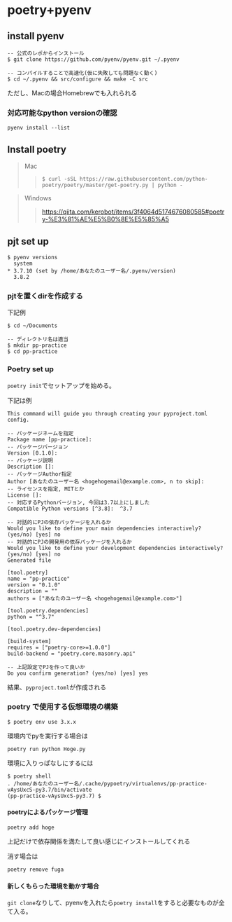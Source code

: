 # poetry+pyenv

## install pyenv

```
-- 公式のレポからインストール
$ git clone https://github.com/pyenv/pyenv.git ~/.pyenv

-- コンパイルすることで高速化(仮に失敗しても問題なく動く)
$ cd ~/.pyenv && src/configure && make -C src

```

ただし、Macの場合Homebrewでも入れられる

### 対応可能なpython versionの確認

`pyenv install --list`

## Install poetry

> Mac
>
> > `$ curl -sSL https://raw.githubusercontent.com/python-poetry/poetry/master/get-poetry.py | python -`

> Windows 
>
> > https://qiita.com/kerobot/items/3f4064d5174676080585#poetry-%E3%81%AE%E5%B0%8E%E5%85%A5

## pjt set up

```$ pyenv versions
$ pyenv versions
  system
* 3.7.10 (set by /home/あなたのユーザー名/.pyenv/version)
  3.8.2
```

### pjtを置くdirを作成する

下記例

```
$ cd ~/Documents

-- ディレクトリ名は適当
$ mkdir pp-practice
$ cd pp-practice
```

### Poetry set up

`poetry init`でセットアップを始める。

下記は例

```$ poetry init
This command will guide you through creating your pyproject.toml config.

-- パッケージネームを指定
Package name [pp-practice]:
-- パッケージバージョン
Version [0.1.0]:
-- パッケージ説明
Description []:
-- パッケージAuthor指定
Author [あなたのユーザー名 <hogehogemail@example.com>, n to skip]:
-- ライセンスを指定, MITとか
License []:
-- 対応するPythonバージョン, 今回は3.7以上にしました
Compatible Python versions [^3.8]:  ^3.7

-- 対話的にPJの依存パッケージを入れるか
Would you like to define your main dependencies interactively? (yes/no) [yes] no
-- 対話的にPJの開発用の依存パッケージを入れるか
Would you like to define your development dependencies interactively? (yes/no) [yes] no
Generated file

[tool.poetry]
name = "pp-practice"
version = "0.1.0"
description = ""
authors = ["あなたのユーザー名 <hogehogemail@example.com>"]

[tool.poetry.dependencies]
python = "^3.7"

[tool.poetry.dev-dependencies]

[build-system]
requires = ["poetry-core>=1.0.0"]
build-backend = "poetry.core.masonry.api"

-- 上記設定でPJを作って良いか
Do you confirm generation? (yes/no) [yes] yes
```



結果、`pyproject.toml`が作成される

### poetry で使用する仮想環境の構築

```
$ poetry env use 3.x.x
```

環境内でpyを実行する場合は

```system
poetry run python Hoge.py
```

環境に入りっぱなしにするには

```
$ poetry shell
. /home/あなたのユーザー名/.cache/pypoetry/virtualenvs/pp-practice-vAysUxcS-py3.7/bin/activate
(pp-practice-vAysUxcS-py3.7) $
```

#### poetryによるパッケージ管理

```
poetry add hoge
```

上記だけで依存関係を満たして良い感じにインストールしてくれる

消す場合は

```
poetry remove fuga
```



#### 新しくもらった環境を動かす場合

`git clone`なりして、pyenvを入れたら`poetry install`をすると必要なものが全て入る。


